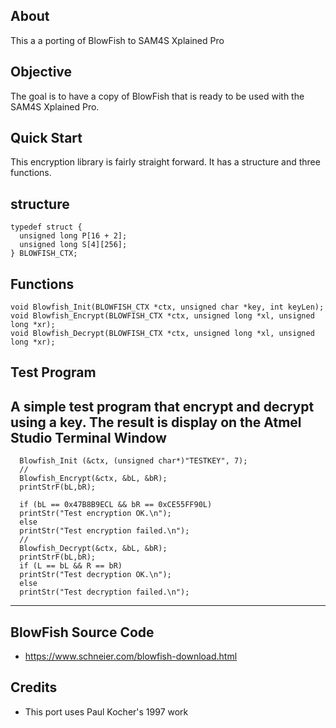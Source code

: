 ## About

This a a porting of BlowFish to SAM4S Xplained Pro

## Objective

The goal is to have a copy of BlowFish that is ready to be used with the SAM4S Xplained Pro.


## Quick Start

This encryption library is fairly straight forward. It has a structure and three functions.

## structure
```
typedef struct {
  unsigned long P[16 + 2];
  unsigned long S[4][256];
} BLOWFISH_CTX;
```
## Functions

```
void Blowfish_Init(BLOWFISH_CTX *ctx, unsigned char *key, int keyLen);
void Blowfish_Encrypt(BLOWFISH_CTX *ctx, unsigned long *xl, unsigned long *xr);
void Blowfish_Decrypt(BLOWFISH_CTX *ctx, unsigned long *xl, unsigned long *xr);
```

## Test Program

A simple test program that encrypt and decrypt using a key. 
The result is display on the Atmel Studio Terminal Window 
---
	  Blowfish_Init (&ctx, (unsigned char*)"TESTKEY", 7);
	  //
	  Blowfish_Encrypt(&ctx, &bL, &bR);
	  printStrF(bL,bR);
	   
	  if (bL == 0x47B8B9ECL && bR == 0xCE55FF90L)
	  printStr("Test encryption OK.\n");
	  else
	  printStr("Test encryption failed.\n");
	  //
	  Blowfish_Decrypt(&ctx, &bL, &bR);
	  printStrF(bL,bR);
	  if (L == bL && R == bR)
	  printStr("Test decryption OK.\n");
	  else
	  printStr("Test decryption failed.\n");
---

## BlowFish Source Code

- https://www.schneier.com/blowfish-download.html 
 
## Credits

-  This port uses Paul Kocher's 1997 work
